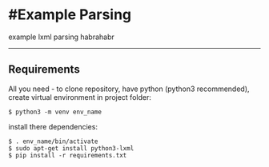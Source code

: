#Example Parsing
=======
example lxml parsing habrahabr
<hr>

Requirements
------------

All you need - to clone repository, have python (python3 recommended), create virtual environment in project folder:

    $ python3 -m venv env_name

install there dependencies:

    $ . env_name/bin/activate
    $ sudo apt-get install python3-lxml
    $ pip install -r requirements.txt